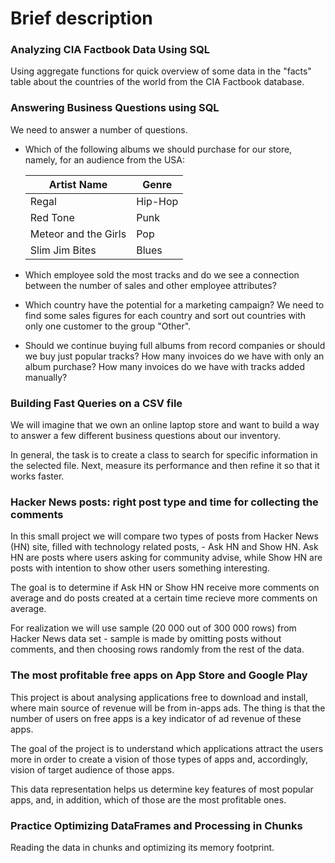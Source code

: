 # Brief description


### Analyzing CIA Factbook Data Using SQL  
Using aggregate functions for quick overview of some data in the "facts" table about the countries of the world from the CIA Factbook database.


### Answering Business Questions using SQL  
We need to answer a number of questions.

* Which of the following albums we should purchase for our store, namely, for an audience from the USA:

  | Artist Name | Genre |
  |-------------|-------|
  | Regal | Hip-Hop |
  | Red Tone | Punk |
  | Meteor and the Girls | Pop |
  | Slim Jim Bites | Blues |

* Which employee sold the most tracks and do we see a connection between the number of sales and other employee attributes?  
* Which country have the potential for a marketing campaign? We need to find some sales figures for each country and sort out countries with only one customer to the group "Other".    
* Should we continue buying full albums from record companies or should we buy just popular tracks? How many invoices do we have with only an album purchase? How many invoices do we have with tracks added manually?


### Building Fast Queries on a CSV file  
We will imagine that we own an online laptop store and want to build a way to answer a few different business questions about our inventory.

In general, the task is to create a class to search for specific information in the selected file. Next, measure its performance and then refine it so that it works faster.


### Hacker News posts: right post type and time for collecting the comments  
In this small project we will compare two types of posts from Hacker News (HN) site, filled with technology related posts, - Ask HN and Show HN.
Ask HN are posts where users asking for community advise, while Show HN are posts with intention to show other users something interesting.

The goal is to determine if Ask HN or Show HN receive more comments on average and do posts created at a certain time recieve more comments on average.

For realization we will use sample (20 000 out of 300 000 rows) from Hacker News data set - sample is made by omitting posts without comments, and then choosing rows randomly from the rest of the data.


### The most profitable free apps on App Store and Google Play  
This project is about analysing applications free to download and install, where main source of revenue will be from in-apps ads. The thing is that the number of users on free apps is a key indicator of ad revenue of these apps.

The goal of the project is to understand which applications attract the users more in order to create a vision of those types of apps and, accordingly, vision of target audience of those apps.

This data representation helps us determine key features of most popular apps, and, in addition, which of those are the most profitable ones.


### Practice Optimizing DataFrames and Processing in Chunks  
Reading the data in chunks and optimizing its memory footprint.
